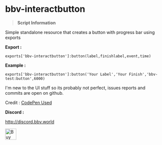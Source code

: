 # bbv-interactbutton



> **Script Information**

Simple standalone resource that creates a button with progress bar using exports

**Export :** 

```
exports['bbv-interactbutton']:button(label,finishlabel,event,time)
```

**Example :**

```
exports['bbv-interactbutton']:button('Your Label','Your Finish','bbv-test:button',6000)
```

I'm new to the UI stuff so its probably not perfect, issues reports and commits are open on github.

Credit : [CodePen Used](https://codepen.io/softcodeon/pen/NWvKjdr)

**Discord :** 

http://discord.bbv.world

<a href='https://ko-fi.com/G2G0N78P7' target='_blank'><img height='36' style='border:0px;height:36px;' src='https://storage.ko-fi.com/cdn/kofi3.png?v=3' border='0' alt='Buy Me a Coffee at ko-fi.com' /></a>
